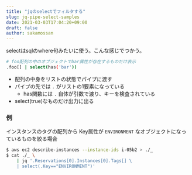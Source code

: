 ```yaml
---
title: "jqのselectでフィルタする"
slug: jq-pipe-select-samples
date: 2021-03-03T17:04:20+09:00
draft: false
author: sakamossan
---
```


selectはsqlのwhere句みたいに使う。こんな感じでつかう。

```bash
# foo配列の中のオブジェクトでbar属性が存在するものだけ表示
.foo[] | select(has('bar'))
```

- 配列の中身をリストの状態でパイプに渡す
- パイプの先では `.` がリストの1要素になっている
  - has関数には `.` 自体が引数で渡り、キーを検査されている
- select(true)なものだけ出力に出る

### 例

インスタンスのタグの配列から Key属性が `ENVIRONMENT` なオブジェクトになっているものを絞る場合

```bash
$ aws ec2 describe-instances --instance-ids i-05b2 > ./_
$ cat ./_ \
    | jq '.Reservations[0].Instances[0].Tags[] \
    | select(.Key=="ENVIRONMENT")'
```
